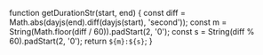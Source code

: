 
function getDurationStr(start, end) {
  const diff = Math.abs(dayjs(end).diff(dayjs(start), 'second'));
  const m = String(Math.floor(diff / 60)).padStart(2, '0');
  const s = String(diff % 60).padStart(2, '0');
  return `${m}:${s}`;
}
